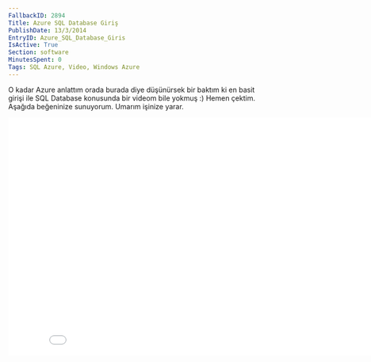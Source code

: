 ```yaml
---
FallbackID: 2894
Title: Azure SQL Database Giriş
PublishDate: 13/3/2014
EntryID: Azure_SQL_Database_Giris
IsActive: True
Section: software
MinutesSpent: 0
Tags: SQL Azure, Video, Windows Azure
---
```

O kadar Azure anlattım orada burada diye düşünürsek bir baktım ki en
basit girişi ile SQL Database konusunda bir videom bile yokmuş :) Hemen
çektim. Aşağıda beğeninize sunuyorum. Umarım işinize yarar.
<iframe width="853" height="480" src="//www.youtube.com/embed/AtgSe3RYlXg" frameborder="0" allowfullscreen></iframe>
